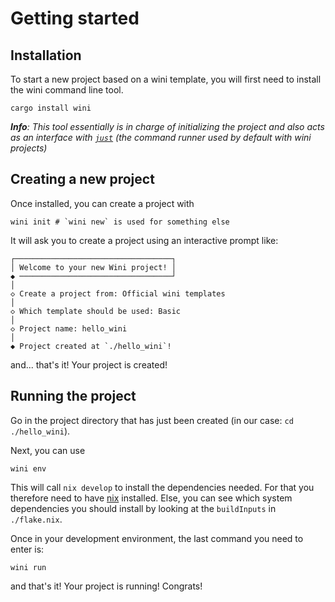 # Getting started

## Installation

To start a new project based on a wini template, you will first need to install the wini command line tool.

```
cargo install wini
```

_**Info**: This tool essentially is in charge of initializing the project and also acts as an interface with [`just`](https://github.com/casey/just) (the command runner used by default with wini projects)_

## Creating a new project

Once installed, you can create a project with

```
wini init # `wini new` is used for something else
```

It will ask you to create a project using an interactive prompt like:

```
┌───────────────────────────────────┐
│ Welcome to your new Wini project! │
◆ ──────────────────────────────────┘
│
◇ Create a project from: Official wini templates
│
◇ Which template should be used: Basic
│
◇ Project name: hello_wini
│
◆ Project created at `./hello_wini`!
```
and... that's it! Your project is created!

## Running the project

Go in the project directory that has just been created (in our case: `cd ./hello_wini`).

Next, you can use
```
wini env
```
This will call `nix develop` to install the dependencies needed. For that you therefore need to have [nix](https://nixos.org/learn/) installed. Else, you can see which system dependencies you should install by looking at the `buildInputs` in `./flake.nix`.

Once in your development environment, the last command you need to enter is:
```
wini run
```

and that's it! Your project is running! Congrats!
